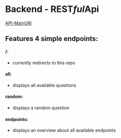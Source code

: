 # Backend - REST*ful*Api
[API-MainURl](http://xnaclyy.pythonanywhere.com)

## Features 4 simple endpoints:

#### /:
- currently redirects to this repo
#### all:
- displays all available questions
#### random:
- displays a random question
#### endpoints:
- displays an overview about all available endpoints
